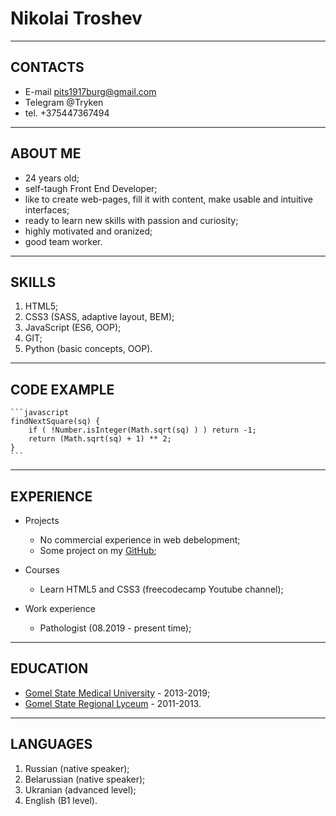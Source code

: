 Nikolai Troshev
==============
______________

CONTACTS
--------
- E-mail <pits1917burg@gmail.com>
- Telegram @Tryken
- tel. +375447367494

_____________

ABOUT ME
--------
- 24 years old;
- self-taugh Front End Developer;
- like to create web-pages, fill it with content, make usable and intuitive interfaces;
- ready to learn new skills with passion and curiosity;
- highly motivated and oranized;
- good team worker.

_____________

SKILLS
------
1. HTML5;
2. CSS3 (SASS, adaptive layout, BEM);
3. JavaScript (ES6, OOP);
4. GIT;
5. Python (basic concepts, OOP).

______________

CODE EXAMPLE
------------
    ```javascript
    findNextSquare(sq) {
        if ( !Number.isInteger(Math.sqrt(sq) ) ) return -1;
        return (Math.sqrt(sq) + 1) ** 2;
    }
    ```

_______________

EXPERIENCE
----------
- Projects
    - No commercial experience in web debelopment;
    - Some project on my [GitHub](https://github.com/Chichmarin17/);

- Courses
    - Learn HTML5 and CSS3 (freecodecamp Youtube channel);

- Work experience
    - Pathologist (08.2019 - present time);

________________

EDUCATION
---------
- [Gomel State Medical University](https://gsmu.by/) - 2013-2019;
- [Gomel State Regional Lyceum](https://gsrl.by/) - 2011-2013.

_________________

LANGUAGES
---------
1. Russian (native speaker);
2. Belarussian (native speaker);
3. Ukranian (advanced level);
4. English (B1 level).